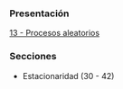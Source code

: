 ### Presentación

[13 - Procesos aleatorios](https://www.overleaf.com/read/qmfpvhzfjfdy#c270c9)

### Secciones
- Estacionaridad  (30 - 42)
